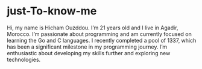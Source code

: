 # just-To-know-me
Hi, my name is Hicham Ouzddou. I’m 21 years old and I live in Agadir, Morocco. I’m passionate about programming and am currently focused on learning the Go and C languages. I recently completed a pool of 1337, which has been a significant milestone in my programming journey. I’m enthusiastic about developing my skills further and exploring new technologies.
